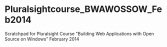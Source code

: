 Pluralsightcourse_BWAWOSSOW_Feb2014
===================================

Scratchpad for Pluralsight Course "Building Web Applications with Open Source on Windows" February 2014

